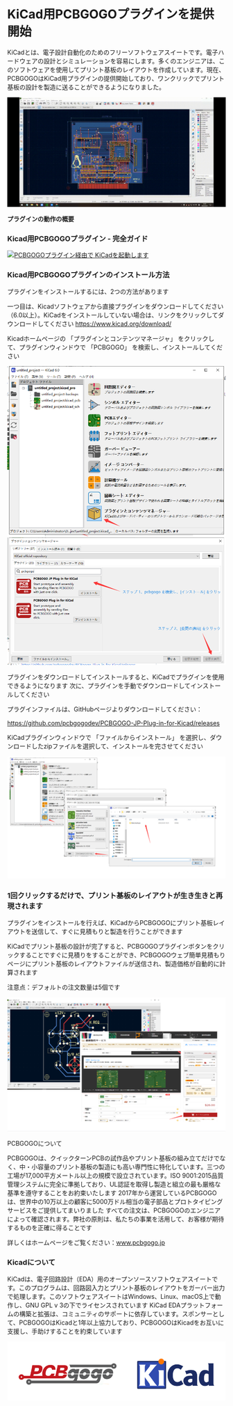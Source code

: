 # KiCad用PCBGOGOプラグインを提供開始


KiCadとは、電子設計自動化のためのフリーソフトウェアスイートです。電子ハードウェアの設計とシミュレーションを容易にします。多くのエンジニアは、このソフトウェアを使用してプリント基板のレイアウトを作成しています。現在、PCBGOGOはKiCad用プラグインの提供開始しており、ワンクリックでプリント基板の設計を製造に送ることができるようになりました。

![gif](https://github.com/pcbgogodev/PCBgogo-Plug-in-for-Kicad/blob/main/tutor.gif)

**プラグインの動作の概要**

### Kicad用PCBGOGOプラグイン - 完全ガイド

[![PCBGOGOプラグイン経由で KiCadを起動します](https://res.cloudinary.com/marcomontalbano/image/upload/v1664503748/video_to_markdown/images/youtube--nrD2UYZUigQ-c05b58ac6eb4c4700831b2b3070cd403.jpg)](https://www.youtube.com/embed/nrD2UYZUigQ "PCBGOGO_Plugin for Kicad")


### Kicad用PCBGOGOプラグインのインストール方法

プラグインをインストールするには、2つの方法があります

一つ目は、Kicadソフトウェアから直接プラグインをダウンロードしてください（6.0以上）。KiCadをインストールしていない場合は、リンクをクリックしてダウンロードしてください
https://www.kicad.org/download/

Kicadホームページの 「プラグインとコンテンツマネージャ」 をクリックして、プラグインウィンドウで 「PCBGOGO」 を検索し、インストールしてください

![image](https://github.com/pcbgogodev/PCBgogo-Plug-in-for-Kicad/blob/main/JP1.png)
![image](https://github.com/pcbgogodev/PCBgogo-Plug-in-for-Kicad/blob/main/JP2.png)

プラグインをダウンロードしてインストールすると、KiCadでプラグインを使用できるようになります
次に、プラグインを手動でダウンロードしてインストールしてください


プラグインファイルは、GitHubページよりダウンロードしてください：

https://github.com/pcbgogodev/PCBGOGO-JP-Plug-in-for-Kicad/releases

KiCadプラグインウィンドウで 「ファイルからインストール」 を選択し、ダウンロードしたzipファイルを選択して、インストールを完させてください

![image](https://github.com/pcbgogodev/PCBgogo-Plug-in-for-Kicad/blob/main/JP3.png)


### 1回クリックするだけで、プリント基板のレイアウトが生き生きと再現されます

プラグインをインストールを行えば、KiCadからPCBGOGOにプリント基板レイアウトを送信して、すぐに見積もりと製造を行うことができます

KiCadでプリント基板の設計が完了すると、PCBGOGOプラグインボタンをクリックすることですぐに見積りをすることができ、PCBGOGOウェブ簡単見積もりページにプリント基板のレイアウトファイルが送信され、製造価格が自動的に計算されます

注意点：デフォルトの注文数量は5個です

![image](https://github.com/pcbgogodev/PCBgogo-Plug-in-for-Kicad/blob/main/JP4.png)


PCBGOGOについて

PCBGOGOは、クイックターンPCBの試作品やプリント基板の組み立てだけでなく、中・小容量のプリント基板の製造にも高い専門性に特化しています。三つの工場が17,000平方メートル以上の規模で設立されています。ISO 9001:2015品質管理システムに完全に準拠しており、UL認証を取得し製造と組立の最も厳格な基準を遵守することをお約束いたします
2017年から運営しているPCBGOGOは、世界中の10万以上の顧客に5000万ドル相当の電子部品とプロトタイピングサービスをご提供してまいりました
すべての注文は、PCBGOGOのエンジニアによって確認されます。弊社の原則は、私たちの事業を活用して、お客様が期待するものを正確に得ることです

詳しくはホームページをご覧ください：www.pcbgogo.jp

### Kicadについて

KiCadは、電子回路設計（EDA）用のオープンソースソフトウェアスイートです。このプログラムは、回路図入力とプリント基板のレイアウトをガーバー出力で処理します。このソフトウェアスイートはWindows、Linux、macOS上で動作し、GNU GPL v 3の下でライセンスされています
KiCad EDAプラットフォームの構築と拡張は、コミュニティのサポートに依存しています。スポンサーとして、PCBGOGOはKicadと1年以上協力しており、PCBGOGOはKicadをお互いに支援し、手助けすることを約束しています

![image](https://github.com/pcbgogodev/PCBgogo-Plug-in-for-Kicad/blob/main/p5.png)


